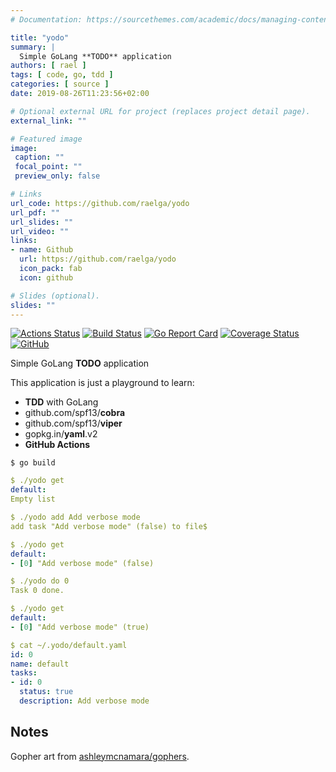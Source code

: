 ```yaml
---
# Documentation: https://sourcethemes.com/academic/docs/managing-content/

title: "yodo"
summary: |
  Simple GoLang **TODO** application
authors: [ rael ]
tags: [ code, go, tdd ]
categories: [ source ]
date: 2019-08-26T11:23:56+02:00

# Optional external URL for project (replaces project detail page).
external_link: ""

# Featured image
image:
 caption: ""
 focal_point: ""
 preview_only: false

# Links
url_code: https://github.com/raelga/yodo
url_pdf: ""
url_slides: ""
url_video: ""
links:
- name: Github
  url: https://github.com/raelga/yodo
  icon_pack: fab
  icon: github

# Slides (optional).
slides: ""
---
```


[![Actions Status](https://github.com/raelga/yodo/workflows/Build/badge.svg)](https://github.com/raelga/yodo/actions)
[![Build Status](https://travis-ci.org/raelga/yodo.svg?branch=master)](https://travis-ci.org/raelga/yodo)
[![Go Report Card](https://goreportcard.com/badge/github.com/raelga/yodo)](https://goreportcard.com/report/github.com/raelga/yodo)
[![Coverage Status](https://coveralls.io/repos/github/raelga/yodo/badge.svg?branch=master)](https://coveralls.io/github/raelga/yodo?branch=master)
[![GitHub](https://img.shields.io/github/license/raelga/yodo)](https://github.com/raelga/yodo/blob/master/LICENSE)

Simple GoLang **TODO** application

This application is just a playground to learn:

- **TDD** with GoLang
- github.com/spf13/**cobra**
- github.com/spf13/**viper**
- gopkg.in/**yaml**.v2
- **GitHub Actions**


```
$ go build 
```

```yaml
$ ./yodo get
default:
Empty list
```

```yaml
$ ./yodo add Add verbose mode
add task "Add verbose mode" (false) to file$ 
```

```yaml
$ ./yodo get
default:
- [0] "Add verbose mode" (false)
```

```yaml
$ ./yodo do 0
Task 0 done.
```

```yaml
$ ./yodo get
default:
- [0] "Add verbose mode" (true)
```

```yaml
$ cat ~/.yodo/default.yaml 
id: 0
name: default
tasks:
- id: 0
  status: true
  description: Add verbose mode
```

## Notes

Gopher art from [ashleymcnamara/gophers](https://github.com/ashleymcnamara/gophers).